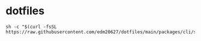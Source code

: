 # dotfiles

```
sh -c "$(curl -fsSL https://raw.githubusercontent.com/edm20627/dotfiles/main/packages/cli/scripts/dotfiles.sh)"
```
